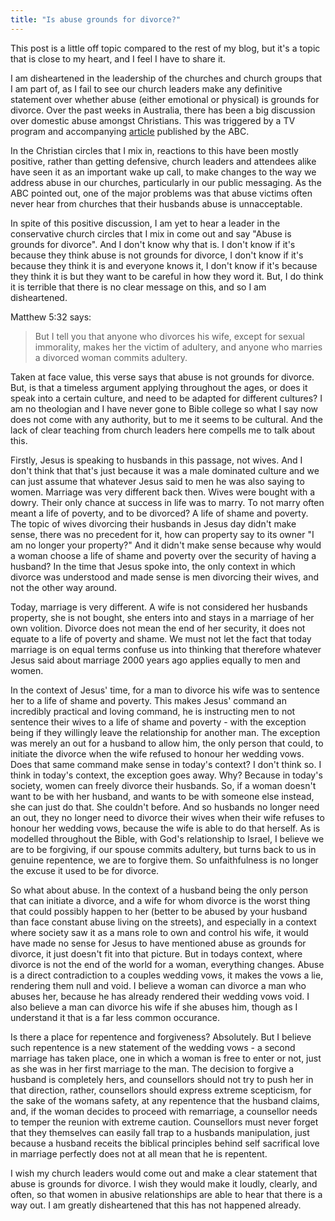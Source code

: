 ```yaml
---
title: "Is abuse grounds for divorce?"
---
```


This post is a little off topic compared to the rest of my blog, but it's a topic that is close to my heart, and I feel I have to share it.

I am disheartened in the leadership of the churches and church groups that I am part of, as I fail to see our church leaders make any definitive statement over whether abuse (either emotional or physical) is grounds for divorce. Over the past weeks in Australia, there has been a big discussion over domestic abuse amongst Christians. This was triggered by a TV program and accompanying [article](http://www.abc.net.au/news/2017-07-18/domestic-violence-church-submit-to-husbands/8652028) published by the ABC.

In the Christian circles that I mix in, reactions to this have been mostly positive, rather than getting defensive, church leaders and attendees alike have seen it as an important wake up call, to make changes to the way we address abuse in our churches, particularly in our public messaging. As the ABC pointed out, one of the major problems was that abuse victims often never hear from churches that their husbands abuse is unnacceptable.

In spite of this positive discussion, I am yet to hear a leader in the conservative church circles that I mix in come out and say "Abuse is grounds for divorce". And I don't know why that is. I don't know if it's because they think abuse is not grounds for divorce, I don't know if it's because they think it is and everyone knows it, I don't know if it's because they think it is but they want to be careful in how they word it. But, I do think it is terrible that there is no clear message on this, and so I am disheartened.

Matthew 5:32 says:

> But I tell you that anyone who divorces his wife, except for sexual immorality, makes her the victim of adultery, and anyone who marries a divorced woman commits adultery.

Taken at face value, this verse says that abuse is not grounds for divorce. But, is that a timeless argument applying throughout the ages, or does it speak into a certain culture, and need to be adapted for different cultures? I am no theologian and I have never gone to Bible college so what I say now does not come with any authority, but to me it seems to be cultural. And the lack of clear teaching from church leaders here compells me to talk about this.

Firstly, Jesus is speaking to husbands in this passage, not wives. And I don't think that that's just because it was a male dominated culture and we can just assume that whatever Jesus said to men he was also saying to women. Marriage was very different back then. Wives were bought with a dowry. Their only chance at success in life was to marry. To not marry often meant a life of poverty, and to be divorced? A life of shame and poverty. The topic of wives divorcing their husbands in Jesus day didn't make sense, there was no precedent for it, how can property say to its owner "I am no longer your property?" And it didn't make sense because why would a woman choose a life of shame and poverty over the security of having a husband? In the time that Jesus spoke into, the only context in which divorce was understood and made sense is men divorcing their wives, and not the other way around.

Today, marriage is very different. A wife is not considered her husbands property, she is not bought, she enters into and stays in a marriage of her own volition. Divorce does not mean the end of her security, it does not equate to a life of poverty and shame. We must not let the fact that today marriage is on equal terms confuse us into thinking that therefore whatever Jesus said about marriage 2000 years ago applies equally to men and women.

In the context of Jesus' time, for a man to divorce his wife was to sentence her to a life of shame and poverty. This makes Jesus' command an incredibly practical and loving command, he is instructing men to not sentence their wives to a life of shame and poverty - with the exception being if they willingly leave the relationship for another man. The exception was merely an out for a husband to allow him, the only person that could, to initiate the divorce when the wife refused to honour her wedding vows. Does that same command make sense in today's context? I don't think so. I think in today's context, the exception goes away. Why? Because in today's society, women can freely divorce their husbands. So, if a woman doesn't want to be with her husband, and wants to be with someone else instead, she can just do that. She couldn't before. And so husbands no longer need an out, they no longer need to divorce their wives when their wife refuses to honour her wedding vows, because the wife is able to do that herself. As is modelled throughout the Bible, with God's relationship to Israel, I believe we are to be forgiving, if our spouse commits adultery, but turns back to us in genuine repentence, we are to forgive them. So unfaithfulness is no longer the excuse it used to be for divorce.

So what about abuse. In the context of a husband being the only person that can initiate a divorce, and a wife for whom divorce is the worst thing that could possibly happen to her (better to be abused by your husband than face constant abuse living on the streets), and especially in a context where society saw it as a mans role to own and control his wife, it would have made no sense for Jesus to have mentioned abuse as grounds for divorce, it just doesn't fit into that picture. But in todays context, where divorce is not the end of the world for a woman, everything changes. Abuse is a direct contradiction to a couples wedding vows, it makes the vows a lie, rendering them null and void. I believe a woman can divorce a man who abuses her, because he has already rendered their wedding vows void. I also believe a man can divorce his wife if she abuses him, though as I understand it that is a far less common occurance.

Is there a place for repentence and forgiveness? Absolutely. But I believe such repentence is a new statement of the wedding vows - a second marriage has taken place, one in which a woman is free to enter or not, just as she was in her first marriage to the man. The decision to forgive a husband is completely hers, and counsellors should not try to push her in that direction, rather, counsellors should express extreme scepticism, for the sake of the womans safety, at any repentence that the husband claims, and, if the woman decides to proceed with remarriage, a counsellor needs to temper the reunion with extreme caution. Counsellors must never forget that they themselves can easily fall trap to a husbands manipulation, just because a husband receits the biblical principles behind self sacrifical love in marriage perfectly does not at all mean that he is repentent.

I wish my church leaders would come out and make a clear statement that abuse is grounds for divorce. I wish they would make it loudly, clearly, and often, so that women in abusive relationships are able to hear that there is a way out. I am greatly disheartened that this has not happened already.
